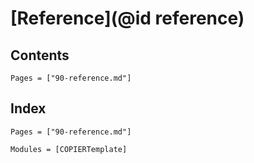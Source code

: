 # [Reference](@id reference)

## Contents

```@contents
Pages = ["90-reference.md"]
```

## Index

```@index
Pages = ["90-reference.md"]
```

```@autodocs
Modules = [COPIERTemplate]
```
